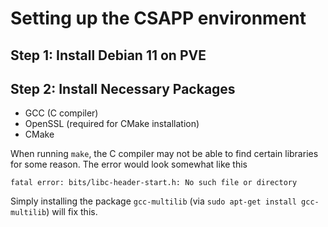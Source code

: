 # Setting up the CSAPP environment

## Step 1: Install Debian 11 on PVE

## Step 2: Install Necessary Packages

- GCC (C compiler)
- OpenSSL (required for CMake installation)
- CMake

When running `make`, the C compiler may not be able to find certain libraries for some reason. The error would look somewhat like this

```
fatal error: bits/libc-header-start.h: No such file or directory
```

Simply installing the package `gcc-multilib` (via `sudo apt-get install gcc-multilib`) will fix this.